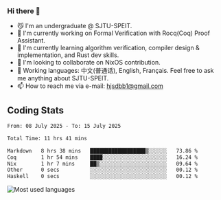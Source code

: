 ### Hi there 👋

<!--
**definfo/definfo** is a ✨ _special_ ✨ repository because its `README.md` (this file) appears on your GitHub profile.

Here are some ideas to get you started:

- 🔭 I’m currently working on ...
- 🌱 I’m currently learning ...
- 👯 I’m looking to collaborate on ...
- 🤔 I’m looking for help with ...
- 💬 Ask me about ...
- 📫 How to reach me: ...
- 😄 Pronouns: ...
- ⚡ Fun fact: ...
-->

- 😼 I'm an undergraduate @ SJTU-SPEIT.
- 🔭 I'm currently working on Formal Verification with Rocq(Coq) Proof Assistant.
- 🌱 I'm currently learning algorithm verification, compiler design & implementation, and Rust dev skills.
- 👯 I'm looking to collaborate on NixOS contribution.
- 💬 Working languages: 中文(普通话), English, Français. Feel free to ask me anything about SJTU-SPEIT.
- 📫 How to reach me via e-mail: hjsdbb1@gmail.com

## Coding Stats

<!--START_SECTION:waka-->

```txt
From: 08 July 2025 - To: 15 July 2025

Total Time: 11 hrs 41 mins

Markdown   8 hrs 38 mins   ██████████████████▒░░░░░░   73.86 %
Coq        1 hr 54 mins    ████░░░░░░░░░░░░░░░░░░░░░   16.24 %
Nix        1 hr 7 mins     ██▒░░░░░░░░░░░░░░░░░░░░░░   09.64 %
Other      0 secs          ░░░░░░░░░░░░░░░░░░░░░░░░░   00.12 %
Haskell    0 secs          ░░░░░░░░░░░░░░░░░░░░░░░░░   00.12 %
```

<!--END_SECTION:waka-->

![Most used languages](https://github-readme-stats.vercel.app/api/top-langs/?username=definfo&layout=donut&theme=dracula&exclude_repo=xv6-labs-2023)
